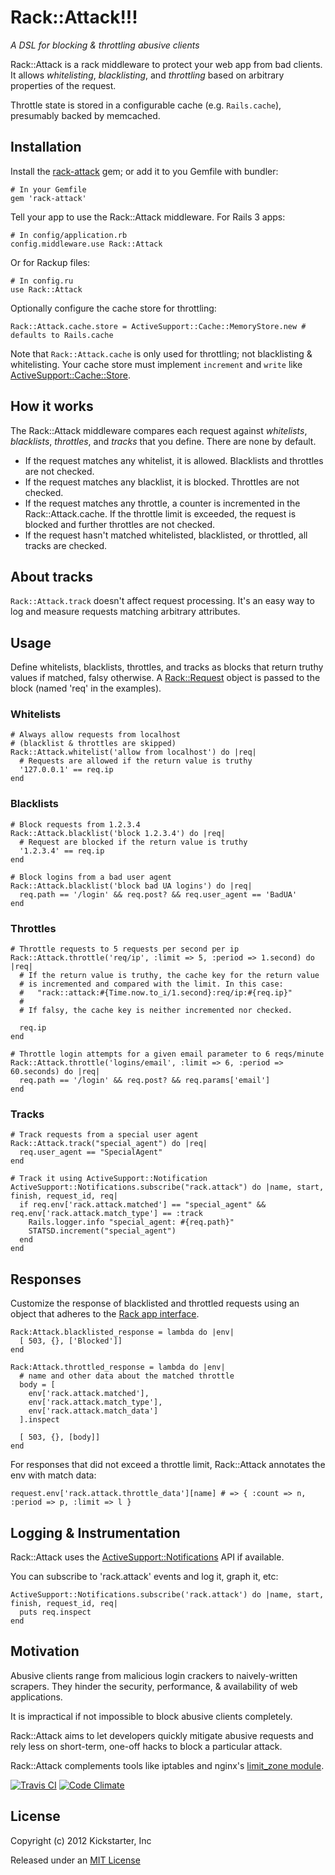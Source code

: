 # Rack::Attack!!!
*A DSL for blocking & throttling abusive clients*

Rack::Attack is a rack middleware to protect your web app from bad clients.
It allows *whitelisting*, *blacklisting*, and *throttling* based on arbitrary properties of the request.

Throttle state is stored in a configurable cache (e.g. `Rails.cache`), presumably backed by memcached.

## Installation

Install the [rack-attack](http://rubygems.org/gems/rack-attack) gem; or add it to you Gemfile with bundler:

    # In your Gemfile
    gem 'rack-attack'

Tell your app to use the Rack::Attack middleware.
For Rails 3 apps:

    # In config/application.rb
    config.middleware.use Rack::Attack

Or for Rackup files:

    # In config.ru
    use Rack::Attack

Optionally configure the cache store for throttling:

    Rack::Attack.cache.store = ActiveSupport::Cache::MemoryStore.new # defaults to Rails.cache

Note that `Rack::Attack.cache` is only used for throttling; not blacklisting & whitelisting. Your cache store must implement `increment` and `write` like [ActiveSupport::Cache::Store](http://api.rubyonrails.org/classes/ActiveSupport/Cache/Store.html).

## How it works

The Rack::Attack middleware compares each request against *whitelists*, *blacklists*, *throttles*, and *tracks* that you define. There are none by default.

 * If the request matches any whitelist, it is allowed. Blacklists and throttles are not checked.
 * If the request matches any blacklist, it is blocked. Throttles are not checked.
 * If the request matches any throttle, a counter is incremented in the Rack::Attack.cache. If the throttle limit is exceeded, the request is blocked and further throttles are not checked.
 * If the request hasn't matched whitelisted, blacklisted, or throttled, all tracks are checked.

## About tracks

`Rack::Attack.track` doesn't affect request processing. It's an easy way to log and measure requests matching arbitrary attributes.


## Usage

Define whitelists, blacklists, throttles, and tracks as blocks that return truthy values if matched, falsy otherwise.
A [Rack::Request](http://rack.rubyforge.org/doc/classes/Rack/Request.html) object is passed to the block (named 'req' in the examples).

### Whitelists

    # Always allow requests from localhost
    # (blacklist & throttles are skipped)
    Rack::Attack.whitelist('allow from localhost') do |req|
      # Requests are allowed if the return value is truthy
      '127.0.0.1' == req.ip
    end

### Blacklists

    # Block requests from 1.2.3.4
    Rack::Attack.blacklist('block 1.2.3.4') do |req|
      # Request are blocked if the return value is truthy
      '1.2.3.4' == req.ip
    end

    # Block logins from a bad user agent
    Rack::Attack.blacklist('block bad UA logins') do |req|
      req.path == '/login' && req.post? && req.user_agent == 'BadUA'
    end

### Throttles

    # Throttle requests to 5 requests per second per ip
    Rack::Attack.throttle('req/ip', :limit => 5, :period => 1.second) do |req|
      # If the return value is truthy, the cache key for the return value
      # is incremented and compared with the limit. In this case:
      #   "rack::attack:#{Time.now.to_i/1.second}:req/ip:#{req.ip}"
      #
      # If falsy, the cache key is neither incremented nor checked.

      req.ip
    end

    # Throttle login attempts for a given email parameter to 6 reqs/minute
    Rack::Attack.throttle('logins/email', :limit => 6, :period => 60.seconds) do |req|
      req.path == '/login' && req.post? && req.params['email']
    end

### Tracks

    # Track requests from a special user agent
    Rack::Attack.track("special_agent") do |req|
      req.user_agent == "SpecialAgent"
    end

    # Track it using ActiveSupport::Notification
    ActiveSupport::Notifications.subscribe("rack.attack") do |name, start, finish, request_id, req|
      if req.env['rack.attack.matched'] == "special_agent" && req.env['rack.attack.match_type'] == :track
        Rails.logger.info "special_agent: #{req.path}"
        STATSD.increment("special_agent")
      end
    end


## Responses

Customize the response of blacklisted and throttled requests using an object that adheres to the [Rack app interface](http://rack.rubyforge.org/doc/SPEC.html).

    Rack:Attack.blacklisted_response = lambda do |env|
      [ 503, {}, ['Blocked']]
    end

    Rack:Attack.throttled_response = lambda do |env|
      # name and other data about the matched throttle
      body = [
        env['rack.attack.matched'],
        env['rack.attack.match_type'],
        env['rack.attack.match_data']
      ].inspect

      [ 503, {}, [body]]
    end

For responses that did not exceed a throttle limit, Rack::Attack annotates the env with match data:

    request.env['rack.attack.throttle_data'][name] # => { :count => n, :period => p, :limit => l }

## Logging & Instrumentation

Rack::Attack uses the [ActiveSupport::Notifications](http://api.rubyonrails.org/classes/ActiveSupport/Notifications.html) API if available.

You can subscribe to 'rack.attack' events and log it, graph it, etc:

    ActiveSupport::Notifications.subscribe('rack.attack') do |name, start, finish, request_id, req|
      puts req.inspect
    end

## Motivation

Abusive clients range from malicious login crackers to naively-written scrapers.
They hinder the security, performance, & availability of web applications.

It is impractical if not impossible to block abusive clients completely.

Rack::Attack aims to let developers quickly mitigate abusive requests and rely
less on short-term, one-off hacks to block a particular attack.

Rack::Attack complements tools like iptables and nginx's [limit_zone module](http://wiki.nginx.org/HttpLimitZoneModule).

[![Travis CI](https://secure.travis-ci.org/ktheory/rack-attack.png)](http://travis-ci.org/ktheory/rack-attack)
[![Code Climate](https://codeclimate.com/badge.png)](https://codeclimate.com/github/kickstarter/rack-attack)

## License

Copyright (c) 2012 Kickstarter, Inc

Released under an [MIT License](http://opensource.org/licenses/MIT)
